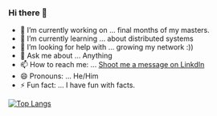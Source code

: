 ### Hi there 👋

- 🔭 I’m currently working on ... final months of my masters.
- 🌱 I’m currently learning ... about distributed systems
- 🤔 I’m looking for help with ... growing my network :))
- 💬 Ask me about ... Anything
- 📫 How to reach me: ... [Shoot me a message on LinkdIn](https://www.linkedin.com/in/hassanajaj/)
- 😄 Pronouns: ... He/Him
- ⚡ Fun fact: ... I have fun with facts.

[![Top Langs](https://github-readme-stats.vercel.app/api/top-langs/?CatLuvrHass=anuraghazra&layout=compact)](https://github.com/anuraghazra/github-readme-stats)

